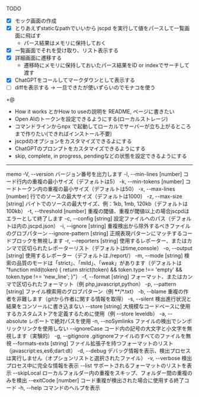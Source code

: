 TODO
- [x] モック画面の作成
- [x] とりあえずstaticなpathでいいから jscpd を実行して値をパースして一覧画面に飛ばす
  - パース結果はメモリに保持しておく
- [x] 一覧画面でそれを受け取り、リスト表示する
- [x] 詳細画面に遷移する
  - 遷移時にメモリに保持しておいたパース結果をID or indexでサーチして渡す
- [x] ChatGPTをコールしてマークダウンとして表示する
- [ ] diffを表示する -> 一旦できたが使いずらいのでモナコを使う

+@
- How it works とかHow to useの説明を README, ページに書きたい
- Open AIのトークンを設定できるようにする(ローカルストレージ)
- コマンドラインからnpx で起動してローカルでサーバーが立ち上がるところまで作りたい(できればインストール不要)
- jscpdのオプションをカスタマイズできるよにする
- ChatGPTのプロンプトをカスタマイズできるようにする
- skip, complete, in progress, pendingなどの状態を設定できるようにする

---

memo
-V, --version バージョン番号を出力します
-l, --min-lines [number] コード行内の重複の最小サイズ（デフォルトは5）
-k, --min-tokens [number] コードトークン内の重複の最小サイズ（デフォルトは50）
-x, --max-lines [number] 行でのソースの最大サイズ（デフォルトは1000）
-z, --max-size [string] バイトでのソースの最大サイズ、例：1kb, 1mb, 120kb（デフォルトは100kb）
-t, --threshold [number] 重複の閾値、重複が閾値以上の場合jscpdはエラーとして終了します
-c, --config [string] 設定ファイルへのパス（デフォルトは<path>内の.jscpd.json）
-i, --ignore [string] 重複検出から除外するべきファイルのグロブパターン
--ignore-pattern [string] 正規表現パターンにマッチするコードブロックを無視します
-r, --reporters [string] 使用するレポーター、またはカンマで区切られたレポーターリスト（デフォルトはtime,console）
-o, --output [string] 使用するレポーター（デフォルトは./report/）
-m, --mode [string] 検索の品質のモードは「strict」、「mild」、「weak」があります（デフォルトは "function mild(token) {
return strict(token) && token.type !== 'empty' && token.type !== 'new_line';
}"）
-f, --format [string] フォーマット、またはカンマで区切られたフォーマット（例 php,javascript,python）
-p, --pattern [string] ファイル検索用のグロブパターン（例 **/*.txt）
-b, --blame 重複の作者を非難します（gitから作者に関する情報を取得）
-s, --silent 検出進行状況と結果をコンソールに書き込まない
--store [string] 大規模なコードベースに使用するカスタムストアを定義するために使用（例 --store leveldb）
-a, --absolute レポートで絶対パスを使用
-n, --noSymlinks ファイルの検出でシンボリックリンクを使用しない
--ignoreCase コード内の記号の大文字と小文字を無視します（実験的）
-g, --gitignore .gitignoreファイルのすべてのファイルを無視
--formats-exts [string] ファイル拡張子を持つフォーマットのリスト（javascript:es,es6;dart:dt）
-d, --debug デバッグ情報を表示、検出プロセスは実行しません（オプションリストと選択されたファイル）
-v, --verbose 検出プロセス中に完全な情報を表示
--list サポートされるフォーマットのリストを表示
--skipLocal ローカルフォルダー内の重複をスキップ、フォルダー間の重複のみを検出
--exitCode [number] コード重複が検出された場合に使用する終了コード
-h, --help コマンドのヘルプを表示